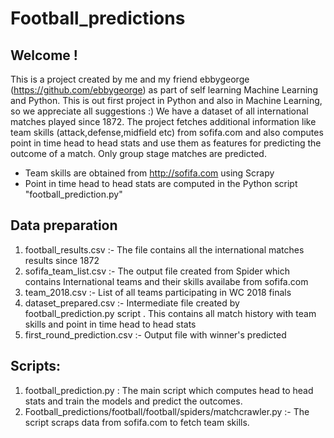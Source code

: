 # Football_predictions
## Welcome !
This is a project created by me and my friend ebbygeorge (https://github.com/ebbygeorge) as part of self learning Machine Learning and Python. This is out first project in Python and also in Machine Learning, so we appreciate all suggestions :)
We have a dataset of all international matches played since 1872. The project fetches additional information like team skills (attack,defense,midfield etc)
from sofifa.com and also computes point in time head to head stats and use them as features for predicting the outcome of a match.
Only group stage matches are predicted. 

- Team skills are obtained from http://sofifa.com using Scrapy
- Point in time head to head stats are computed in the Python script "football_prediction.py"

## Data preparation
1. football_results.csv :- The file contains all the international matches results since 1872
2. sofifa_team_list.csv :- The output file created from Spider which contains International teams and their skills availabe from sofifa.com
3. team_2018.csv :- List of all teams participating in WC 2018 finals
4. dataset_prepared.csv :- Intermediate file created by football_prediction.py script . This contains all match history with team skills and point in time head to head stats
5. first_round_prediction.csv :- Output file with winner's predicted

## Scripts:
1. football_prediction.py : The main script which computes head to head stats and train the models and predict the outcomes.
2. Football_predictions/football/football/spiders/matchcrawler.py :- The script scraps data from sofifa.com to fetch team skills.

